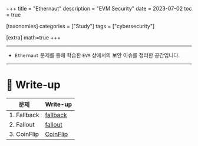 +++
title = "Ethernaut"
description = "EVM Security"
date = 2023-07-02
toc = true

[taxonomies]
categories = ["Study"]
tags = ["cybersecurity"]

[extra]
math=true
+++

---
- `Ethernaut` 문제를 통해 학습한 `EVM` 상에서의 보안 이슈를 정리한 공간입니다.

---
# 📗 Write-up

<center>

| 문제 | Write-up |
| --- | --- |
| 1. Fallback | [fallback](@/post/0x01_ethernaut_fallback.md) |
| 2. Fallout | [fallout](@/post/0x02_ethernaut_fallout.md) |
| 3. CoinFlip| [CoinFlip](@/post/0x03_ethernaut_coinflip.md) |

</center>
